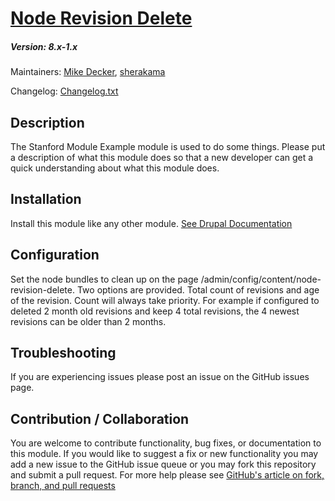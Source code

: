 # [Node Revision Delete](https://github.com/SU-SWS/node_revision_delete)
##### Version: 8.x-1.x

Maintainers: [Mike Decker](https://github.com/pookmish), [sherakama](https://github.com/sherakama)  

Changelog: [Changelog.txt](CHANGELOG.txt)

Description
---

The Stanford Module Example module is used to do some things. Please put a
description of what this module does so that a new developer can get a quick
understanding about what this module does.

Installation
---

Install this module like any other module. [See Drupal Documentation](https://drupal.org/documentation/install/modules-themes/modules-8)

Configuration
---

Set the node bundles to clean up on the page /admin/config/content/node-revision-delete.
Two options are provided. Total count of revisions and age of the revision. Count will always take priority. For example
if configured to deleted 2 month old revisions and keep 4 total revisions, the 4 newest revisions can be older than 2
months.


Troubleshooting
---

If you are experiencing issues please post an issue on the GitHub issues page.


Contribution / Collaboration
---

You are welcome to contribute functionality, bug fixes, or documentation to this module. If you would like to suggest a fix or new functionality you may add a new issue to the GitHub issue queue or you may fork this repository and submit a pull request. For more help please see [GitHub's article on fork, branch, and pull requests](https://help.github.com/articles/using-pull-requests)
